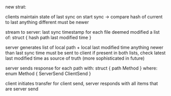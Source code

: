 new strat:

clients maintain state of last sync
on start sync -> compare hash of current to last
anything different must be newer

stream to server:
last sync timestamp
for each file deemed modified a list of:
struct {
    hash
    path
    last modified time
}

server generates list of local path + local last modified time
anything newer than last sync time must be sent to client
if present in both lists, check latest last modified time as source of truth (more sophisticated in future)

server sends response for each path with:
struct {
    path
    Method
}
where:
enum Method {
    ServerSend
    ClientSend
}

client initiates transfer for client send, server responds with all items that are server send